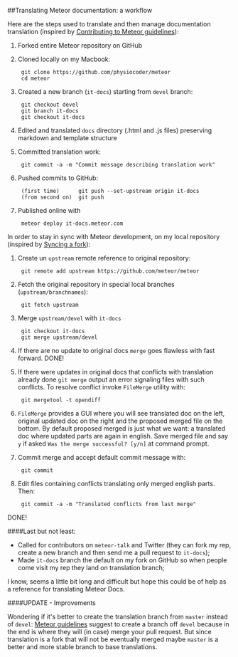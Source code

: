 ##Translating Meteor documentation: a workflow

Here are the steps used to translate and then manage documentation translation (inspired by [Contributing to Meteor guidelines](https://github.com/meteor/meteor/wiki/Contributing-to-Meteor)):

1. Forked entire Meteor repository on GitHub

2. Cloned locally on my Macbook:

        git clone https://github.com/physiocoder/meteor
        cd meteor

3. Created a new branch (`it-docs`) starting from `devel` branch:

        git checkout devel
        git branch it-docs
        git checkout it-docs

4. Edited and translated `docs` directory (.html and .js files) preserving markdown and template structure

5. Committed translation work:

        git commit -a -m "Commit message describing translation work"

6. Pushed commits to GitHub:

        (first time)      git push --set-upstream origin it-docs
        (from second on)  git push

7. Published online with

        meteor deploy it-docs.meteor.com

In order to stay in sync with Meteor development, on my local repository (inspired by [Syncing a fork](https://help.github.com/articles/syncing-a-fork)):

1. Create un `upstream` remote reference to original repository:

        git remote add upstream https://github.com/meteor/meteor

2. Fetch the original repository in special local branches (`upstream/branchnames`):

        git fetch upstream

3. Merge `upstream/devel` with `it-docs`

        git checkout it-docs
        git merge upstream/devel

4. If there are no update to original docs `merge` goes flawless with fast forward. DONE!

5. If there were updates in original docs that conflicts with translation already done `git merge` output an error signaling files with such conflicts. To resolve conflict invoke `FileMerge` utility with:

        git mergetool -t opendiff

5. `FileMerge` provides a GUI where you will see translated doc on the left, original updated doc on the right and the proposed merged file on the bottom. By default proposed merged is just what we want: a translated doc where updated parts are again in english. Save merged file and say `y` if asked `Was the merge successful? [y/n]` at command prompt.

6. Commit merge and accept default commit message with:

        git commit

7. Edit files containing conflicts translating only merged english parts. Then:

        git commit -a -m "Translated conflicts from last merge"

DONE!

####Last but not least:

- Called for contributors on `meteor-talk` and Twitter (they can fork my rep, create a new branch and then send me a pull request to `it-docs`);  
- Made `it-docs` branch the default on my fork on GitHub so when people come visit my rep they land on translation branch;

I know, seems a little bit long and difficult but hope this could be of help as a reference for translating Meteor Docs.

####UPDATE - Improvements

Wondering if it's better to create the translation branch from `master` instead of `devel`: [Meteor guidelines](https://github.com/meteor/meteor/wiki/Contributing-to-Meteor) suggest to create a branch off `devel` because in the end is where they will (in case) merge your pull request. But since translation is a fork that will not be eventually merged maybe `master` is a better and more stable branch to base translations.
